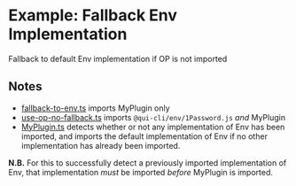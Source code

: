 # Example: Fallback Env Implementation

Fallback to default Env implementation if OP is not imported

## Notes

- [fallback-to-env.ts](./src/commands/fallback-to-env.ts) imports MyPlugin only
- [use-op-no-fallback.ts](./src/commands/use-op-no-fallback.ts) imports `@qui-cli/env/1Password.js` _and_ MyPlugin
- [MyPlugin.ts](./src/MyPlugin.ts) detects whether or not any implementation of Env has been imported, and imports the default implementation of Env if no other implementation has already been imported.

**N.B.** For this to successfully detect a previously imported implementation of Env, that implementation _must_ be imported _before_ MyPlugin is imported.
